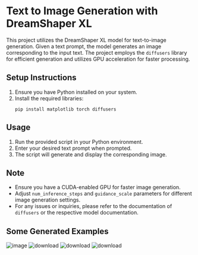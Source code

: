 # Text to Image Generation with DreamShaper XL

This project utilizes the DreamShaper XL model for text-to-image generation. Given a text prompt, the model generates an image corresponding to the input text. The project employs the `diffusers` library for efficient generation and utilizes GPU acceleration for faster processing.

## Setup Instructions
1. Ensure you have Python installed on your system.
2. Install the required libraries:
    ```
    pip install matplotlib torch diffusers
    ```

## Usage
1. Run the provided script in your Python environment.
2. Enter your desired text prompt when prompted.
3. The script will generate and display the corresponding image.

## Note
- Ensure you have a CUDA-enabled GPU for faster image generation.
- Adjust `num_inference_steps` and `guidance_scale` parameters for different image generation settings.
- For any issues or inquiries, please refer to the documentation of `diffusers` or the respective model documentation.

## Some Generated Examples

![image](https://github.com/Anshg07/Image_generator/assets/96684989/078c33a5-aa70-4f65-9641-d3d7a736c68a)
![download](https://github.com/Anshg07/Image_generator/assets/96684989/66dec28f-c4d8-4de8-a5cf-62c87a15a2ad)
![download](https://github.com/Anshg07/Image_generator/assets/96684989/9fcfdc7d-af74-4183-9591-3809eb4038ae)
![download](https://github.com/Anshg07/Image_generator/assets/96684989/d52cabd8-b620-405a-a8a3-feb1684499b5)
